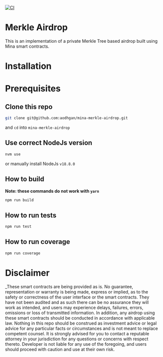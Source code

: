 [![CI](https://github.com/aodhgan/mina-merkle-airdrop/actions/workflows/ci.yml/badge.svg)](https://github.com/aodhgan/mina-merkle-airdrop/actions/workflows/ci.yml)

# Merkle Airdrop



This is an implementation of a private Merkle Tree based airdrop built using Mina smart contracts. 

# Installation
# Prerequisites
## Clone this repo
```sh
git clone git@github.com:aodhgan/mina-merkle-airdrop.git
```
and `cd` into `mina-merkle-airdrop`

## Use correct NodeJs version
```sh
nvm use
```

or manually install NodeJs `v18.8.0`

## How to build
**Note: these commands do not work with `yarn`**


```sh
npm run build
```

## How to run tests

```sh
npm run test
```

## How to run coverage

```sh
npm run coverage
```


# Disclaimer
_These smart contracts are being provided as is. No guarantee, representation or warranty is being made, express or implied, as to the safety or correctness of the user interface or the smart contracts. They have not been audited and as such there can be no assurance they will work as intended, and users may experience delays, failures, errors, omissions or loss of transmitted information. In addition, any airdrop using these smart contracts should be conducted in accordance with applicable law. Nothing in this repo should be construed as investment advice or legal advice for any particular facts or circumstances and is not meant to replace competent counsel. It is strongly advised for you to contact a reputable attorney in your jurisdiction for any questions or concerns with respect thereto. Developer is not liable for any use of the foregoing, and users should proceed with caution and use at their own risk.